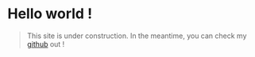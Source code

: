 # Hello world !

> This site is under construction. In the meantime, you can check my [github](https://github.com/G4vr0ch3) out !
